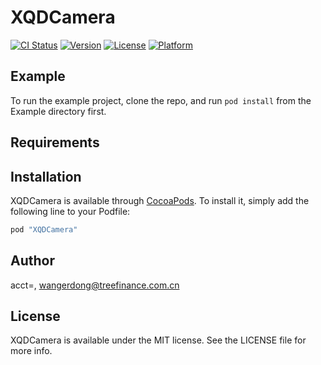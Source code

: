 # XQDCamera

[![CI Status](http://img.shields.io/travis/acct<blob>=<NULL>/XQDCamera.svg?style=flat)](https://travis-ci.org/acct<blob>=<NULL>/XQDCamera)
[![Version](https://img.shields.io/cocoapods/v/XQDCamera.svg?style=flat)](http://cocoapods.org/pods/XQDCamera)
[![License](https://img.shields.io/cocoapods/l/XQDCamera.svg?style=flat)](http://cocoapods.org/pods/XQDCamera)
[![Platform](https://img.shields.io/cocoapods/p/XQDCamera.svg?style=flat)](http://cocoapods.org/pods/XQDCamera)

## Example

To run the example project, clone the repo, and run `pod install` from the Example directory first.

## Requirements

## Installation

XQDCamera is available through [CocoaPods](http://cocoapods.org). To install
it, simply add the following line to your Podfile:

```ruby
pod "XQDCamera"
```

## Author

acct<blob>=<NULL>, wangerdong@treefinance.com.cn

## License

XQDCamera is available under the MIT license. See the LICENSE file for more info.
